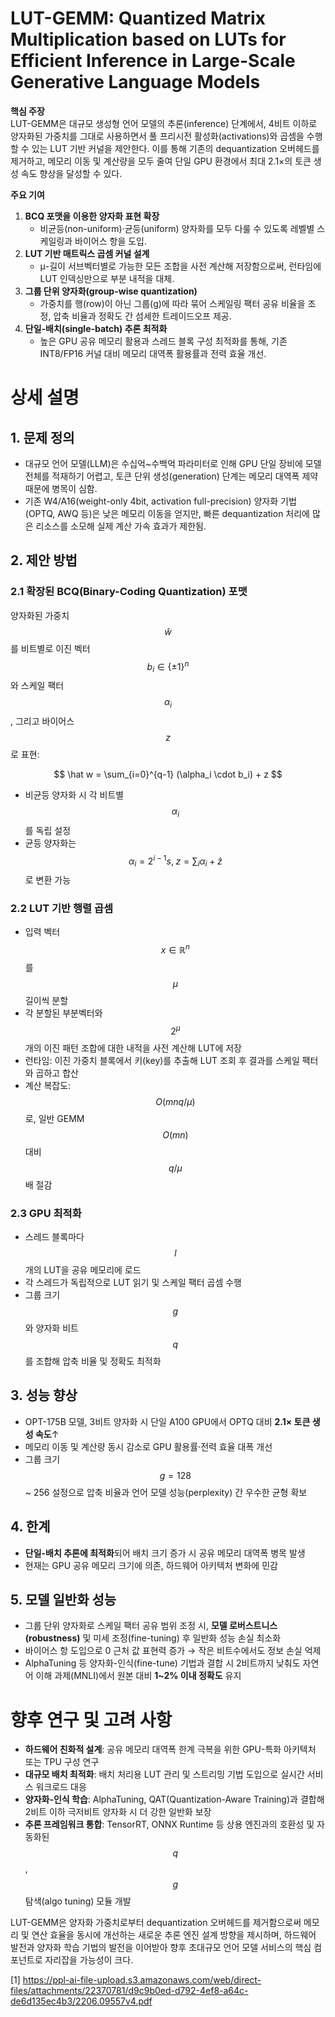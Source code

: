 # LUT-GEMM: Quantized Matrix Multiplication based on LUTs for Efficient Inference in Large-Scale Generative Language Models

**핵심 주장**  
LUT-GEMM은 대규모 생성형 언어 모델의 추론(inference) 단계에서, 4비트 이하로 양자화된 가중치를 그대로 사용하면서 풀 프리시전 활성화(activations)와 곱셈을 수행할 수 있는 LUT 기반 커널을 제안한다. 이를 통해 기존의 dequantization 오버헤드를 제거하고, 메모리 이동 및 계산량을 모두 줄여 단일 GPU 환경에서 최대 2.1×의 토큰 생성 속도 향상을 달성할 수 있다.

**주요 기여**  
1. **BCQ 포맷을 이용한 양자화 표현 확장**  
   - 비균등(non-uniform)·균등(uniform) 양자화를 모두 다룰 수 있도록 레벨별 스케일링과 바이어스 항을 도입.  
2. **LUT 기반 매트릭스 곱셈 커널 설계**  
   - μ-길이 서브벡터별로 가능한 모든 조합을 사전 계산해 저장함으로써, 런타임에 LUT 인덱싱만으로 부분 내적을 대체.  
3. **그룹 단위 양자화(group-wise quantization)**  
   - 가중치를 행(row)이 아닌 그룹(g)에 따라 묶어 스케일링 팩터 공유 비율을 조정, 압축 비율과 정확도 간 섬세한 트레이드오프 제공.  
4. **단일-배치(single-batch) 추론 최적화**  
   - 높은 GPU 공유 메모리 활용과 스레드 블록 구성 최적화를 통해, 기존 INT8/FP16 커널 대비 메모리 대역폭 활용률과 전력 효율 개선.  

# 상세 설명

## 1. 문제 정의  
- 대규모 언어 모델(LLM)은 수십억~수백억 파라미터로 인해 GPU 단일 장비에 모델 전체를 적재하기 어렵고, 토큰 단위 생성(generation) 단계는 메모리 대역폭 제약 때문에 병목이 심함.  
- 기존 W4/A16(weight-only 4bit, activation full-precision) 양자화 기법(OPTQ, AWQ 등)은 낮은 메모리 이동을 얻지만, 빠른 dequantization 처리에 많은 리소스를 소모해 실제 계산 가속 효과가 제한됨.

## 2. 제안 방법  
### 2.1 확장된 BCQ(Binary-Coding Quantization) 포맷  
양자화된 가중치 $$ \hat w $$ 를 비트별로 이진 벡터 $$b_i \in \{\pm1\}^n $$ 와 스케일 팩터 $$\alpha_i $$, 그리고 바이어스 $$z $$ 로 표현:  

$$
\hat w = \sum_{i=0}^{q-1} (\alpha_i \cdot b_i) + z
$$

- 비균등 양자화 시 각 비트별 $$\alpha_i$$ 를 독립 설정  
- 균등 양자화는 $$\alpha_i = 2^{i-1}s,\; z = \sum_i\alpha_i + \hat z$$ 로 변환 가능  

### 2.2 LUT 기반 행렬 곱셈  
- 입력 벡터 $$x \in \mathbb R^n $$ 를 $$\mu $$ 길이씩 분할  
- 각 분할된 부분벡터와 $$2^\mu$$ 개의 이진 패턴 조합에 대한 내적을 사전 계산해 LUT에 저장  
- 런타임: 이진 가중치 블록에서 키(key)를 추출해 LUT 조회 후 결과를 스케일 팩터와 곱하고 합산  
- 계산 복잡도: $$O(mnq/\mu)$$ 로, 일반 GEMM $$O(mn)$$ 대비 $$q/\mu$$ 배 절감  

### 2.3 GPU 최적화  
- 스레드 블록마다 $$l$$ 개의 LUT을 공유 메모리에 로드  
- 각 스레드가 독립적으로 LUT 읽기 및 스케일 팩터 곱셈 수행  
- 그룹 크기 $$g$$ 와 양자화 비트 $$q$$ 를 조합해 압축 비율 및 정확도 최적화  

## 3. 성능 향상  
- OPT-175B 모델, 3비트 양자화 시 단일 A100 GPU에서 OPTQ 대비 **2.1× 토큰 생성 속도**↑  
- 메모리 이동 및 계산량 동시 감소로 GPU 활용률·전력 효율 대폭 개선  
- 그룹 크기 $$g=128$$ ~ 256 설정으로 압축 비율과 언어 모델 성능(perplexity) 간 우수한 균형 확보  

## 4. 한계  
- **단일-배치 추론에 최적화**되어 배치 크기 증가 시 공유 메모리 대역폭 병목 발생  
- 현재는 GPU 공유 메모리 크기에 의존, 하드웨어 아키텍처 변화에 민감  

## 5. 모델 일반화 성능  
- 그룹 단위 양자화로 스케일 팩터 공유 범위 조정 시, **모델 로버스트니스(robustness)** 및 미세 조정(fine-tuning) 후 일반화 성능 손실 최소화  
- 바이어스 항 도입으로 0 근처 값 표현력 증가 → 작은 비트수에서도 정보 손실 억제  
- AlphaTuning 등 양자화-인식(fine-tune) 기법과 결합 시 2비트까지 낮춰도 자연어 이해 과제(MNLI)에서 원본 대비 **1~2% 이내 정확도** 유지  

# 향후 연구 및 고려 사항

- **하드웨어 친화적 설계**: 공유 메모리 대역폭 한계 극복을 위한 GPU-특화 아키텍처 또는 TPU 구성 연구  
- **대규모 배치 최적화**: 배치 처리용 LUT 관리 및 스트리밍 기법 도입으로 실시간 서비스 워크로드 대응  
- **양자화-인식 학습**: AlphaTuning, QAT(Quantization-Aware Training)과 결합해 2비트 이하 극저비트 양자화 시 더 강한 일반화 보장  
- **추론 프레임워크 통합**: TensorRT, ONNX Runtime 등 상용 엔진과의 호환성 및 자동화된 $$q$$, $$g$$ 탐색(algo tuning) 모듈 개발  

LUT-GEMM은 양자화 가중치로부터 dequantization 오버헤드를 제거함으로써 메모리 및 연산 효율을 동시에 개선하는 새로운 추론 엔진 설계 방향을 제시하며, 하드웨어 발전과 양자화 학습 기법의 발전을 이어받아 향후 초대규모 언어 모델 서비스의 핵심 컴포넌트로 자리잡을 가능성이 크다.

[1] https://ppl-ai-file-upload.s3.amazonaws.com/web/direct-files/attachments/22370781/d9c9b0ed-d792-4ef8-a64c-de6d135ec4b3/2206.09557v4.pdf
